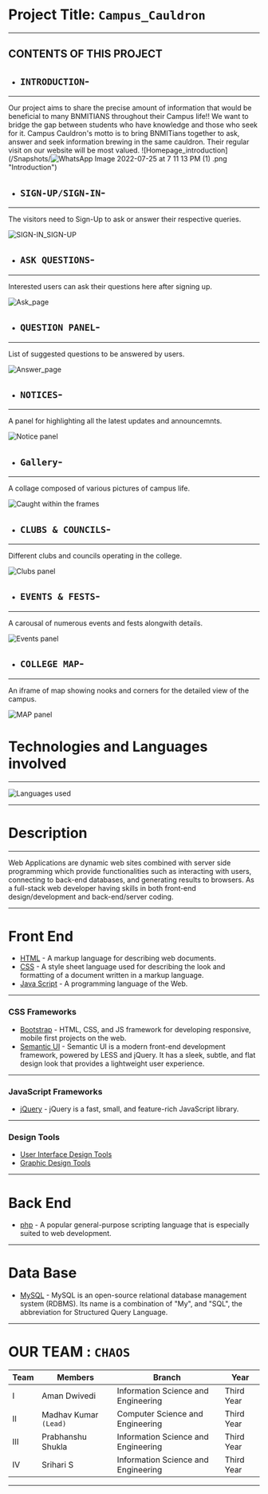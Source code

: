 # Project Title: `Campus_Cauldron`
***
CONTENTS OF THIS PROJECT
---------------------

 * ## `INTRODUCTION`-
------------
Our project aims to share the precise amount of information that would be beneficial to many BNMITIANS throughout their Campus life!!
We want to bridge the gap between students who have knowledge and those who seek for it.
Campus Cauldron's motto is to bring BNMITians together to ask, answer and seek information brewing in the same cauldron. Their regular visit on our website will be most valued.
  ![Homepage_introduction](/Snapshots/![WhatsApp Image 2022-07-25 at 7 11 13 PM (1)](https://user-images.githubusercontent.com/97251958/180792085-fdd607f6-05fc-4a39-8bb0-1582667538b8.jpeg)
.png "Introduction")

 * ## `SIGN-UP/SIGN-IN`-
------------
The visitors need to Sign-Up to ask or answer their respective queries. 

![SIGN-IN_SIGN-UP](/Snapshots/Sign-up_shot.png "Sign-up to ask")


 * ## `ASK QUESTIONS`-
------------
Interested users can ask their questions here after signing up.

![Ask_page](/Snapshots/Askshot.png "Ask your questions")


 * ## `QUESTION PANEL`-
------------
List of suggested questions to be answered by users.
 
![Answer_page](/Snapshots/Ques_shot.png "Post your answers")
  
  
 * ## `NOTICES`-
------------
A panel for highlighting all the latest updates and announcemnts.
 
![Notice panel](/Snapshots/Notice_shot.png "Recent notices for users")
 
 
 * ## `Gallery`-
------------
A collage composed of various pictures of campus life.
 
![Caught within the frames](/Snapshots/Gallery_shot.png "A frame of beautiful shots")
 
 
 * ## `CLUBS & COUNCILS`-
------------
Different clubs and councils operating in the college.

![Clubs panel](/Snapshots/Clubs_shot.png "Extracurriculars within the college")


 * ## `EVENTS & FESTS`-
------------
A carousal of numerous events and fests alongwith details.

![Events panel](/Snapshots/Fest_shot.png "College fests and activities")
 
 
 * ## `COLLEGE MAP`-
------------
An iframe of map showing nooks and corners for the detailed view of the campus.

![MAP panel](/Snapshots/Map_shot.png "A MAP for our visitors")

# Technologies and Languages involved
---------------------
![Languages used](/Snapshots/Technology_shot.jpeg "Logo of the languages involved")
***
# Description
***
Web Applications are dynamic web sites combined with server side programming which provide functionalities such as interacting with users, connecting to back-end databases, and generating results to browsers. As a full-stack web developer having skills in both front-end design/development and back-end/server coding. 
***
# Front End
- [HTML](http://www.w3schools.com/html/default.asp) - A markup language for describing web documents.
- [CSS](http://www.w3schools.com/css/default.asp) - A style sheet language used for describing the look and formatting of a document written in a markup language.
- [Java Script](http://www.w3schools.com/js/default.asp) - A programming language of the Web.
***
### CSS Frameworks
- [Bootstrap](http://getbootstrap.com/) - HTML, CSS, and JS framework for developing responsive, mobile first projects on the web.
- [Semantic UI](http://semantic-ui.com/) - Semantic UI is a modern front-end development framework, powered by LESS and jQuery. It has a sleek, subtle, and flat design look that provides a lightweight user experience.
***
### JavaScript Frameworks
- [jQuery](http://jquery.com/) - jQuery is a fast, small, and feature-rich JavaScript library.
   
***
### Design Tools

- [User Interface Design Tools](http://www.tripwiremagazine.com/2012/03/user-interface-design-tools.html)
- [Graphic Design Tools](http://www.creativebloq.com/graphic-design/underrated-tools-graphic-designers-12121495)
***
# Back End
- [php](http://php.net/) - A popular general-purpose scripting language that is especially suited to web development.
***
# Data Base
- [MySQL](http://www.mysql.com/) - MySQL is an open-source relational database management system (RDBMS). Its name is a combination of "My", and "SQL", the abbreviation for Structured Query Language.
***

# OUR TEAM : `CHAOS`

| Team | Members | Branch  | Year |
| ------------- | ------------- | ------------- | ------------- |
| I   | Aman Dwivedi  | Information Science and Engineering  | Third Year  |
| II  | Madhav Kumar `(Lead)`  | Computer Science and Engineering  | Third Year  |
| III | Prabhanshu Shukla | Information Science and Engineering  | Third Year  |
| IV  | Srihari S  | Information Science and Engineering  | Third Year  |
***


